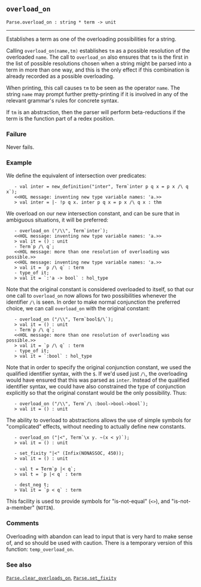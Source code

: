 ## `overload_on`

``` hol4
Parse.overload_on : string * term -> unit
```

------------------------------------------------------------------------

Establishes a term as one of the overloading possibilities for a string.

Calling `overload_on(name,tm)` establishes `tm` as a possible resolution
of the overloaded `name`. The call to `overload_on` also ensures that
`tm` is the first in the list of possible resolutions chosen when a
string might be parsed into a term in more than one way, and this is the
only effect if this combination is already recorded as a possible
overloading.

When printing, this call causes `tm` to be seen as the operator `name`.
The string `name` may prompt further pretty-printing if it is involved
in any of the relevant grammar's rules for concrete syntax.

If `tm` is an abstraction, then the parser will perform beta-reductions
if the term is the function part of a redex position.

### Failure

Never fails.

### Example

We define the equivalent of intersection over predicates:

``` hol4
   - val inter = new_definition("inter", Term`inter p q x = p x /\ q x`);
   <<HOL message: inventing new type variable names: 'a.>>
   > val inter = |- !p q x. inter p q x = p x /\ q x : thm
```

We overload on our new intersection constant, and can be sure that in
ambiguous situations, it will be preferred:

``` hol4
   - overload_on ("/\\", Term`inter`);
   <<HOL message: inventing new type variable names: 'a.>>
   > val it = () : unit
   - Term`p /\ q`;
   <<HOL message: more than one resolution of overloading was possible.>>
   <<HOL message: inventing new type variable names: 'a.>>
   > val it = `p /\ q` : term
   - type_of it;
   > val it = `:'a -> bool` : hol_type
```

Note that the original constant is considered overloaded to itself, so
that our one call to `overload_on` now allows for two possibilities
whenever the identifier `/\` is seen. In order to make normal
conjunction the preferred choice, we can call `overload_on` with the
original constant:

``` hol4
   - overload_on ("/\\", Term`bool$/\`);
   > val it = () : unit
   - Term`p /\ q`;
   <<HOL message: more than one resolution of overloading was possible.>>
   > val it = `p /\ q` : term
   - type_of it;
   > val it = `:bool` : hol_type
```

Note that in order to specify the original conjunction constant, we used
the qualified identifier syntax, with the `$`. If we'd used just `/\`,
the overloading would have ensured that this was parsed as `inter`.
Instead of the qualified identifier syntax, we could have also
constrained the type of conjunction explicitly so that the original
constant would be the only possibility. Thus:

``` hol4
   - overload_on ("/\\", Term`/\ :bool->bool->bool`);
   > val it = () : unit
```

The ability to overload to abstractions allows the use of simple symbols
for "complicated" effects, without needing to actually define new
constants.

``` hol4
   - overload_on ("|<", Term`\x y. ~(x < y)`);
   > val it = () : unit

   - set_fixity "|<" (Infix(NONASSOC, 450));
   > val it = () : unit

   - val t = Term`p |< q`;
   > val t = `p |< q` : term

   - dest_neg t;
   > Val it = `p < q` : term
```

This facility is used to provide symbols for "is-not-equal" (`<>`), and
"is-not-a-member" (`NOTIN`).

### Comments

Overloading with abandon can lead to input that is very hard to make
sense of, and so should be used with caution. There is a temporary
version of this function: `temp_overload_on`.

### See also

[`Parse.clear_overloads_on`](#Parse.clear_overloads_on),
[`Parse.set_fixity`](#Parse.set_fixity)
